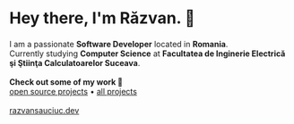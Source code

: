 <h1 align="left">Hey there, I'm Răzvan. 👋 </h1>
<p align="left">
    I am a passionate <b>Software Developer</b> located in <b>Romania</b>. <img src="https://images.emojiterra.com/twitter/v13.1/512px/1f1f7-1f1f4.png" width=16 height=16>
    <br />
    Currently studying <b>Computer Science</b> at <b>Facultatea de Inginerie Electrică şi Ştiinţa Calculatoarelor Suceava</b>.
    <br /><br />
    <b>Check out some of my work 💼</b><br>
    <a href="https://github.com/sauciucrazvan?tab=repositories">open source projects</a> • <a href="https://razvansauciuc.dev/projects">all projects</a>
    <br /><br />
    <a href="https://razvansauciuc.dev">razvansauciuc.dev</a>
</p>
